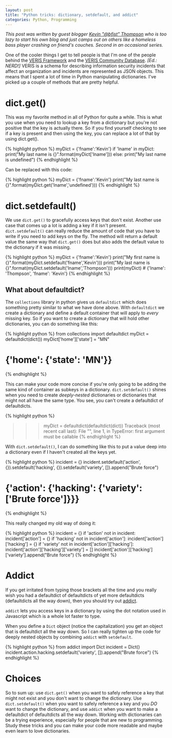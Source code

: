 ```yaml
---
layout: post
title: "Python tricks: dictionary, setdefault, and addict"
categories: Python, Programming
---
```


_This post was written by guest blogger [Kevin "@bfist" Thompson](https://twitter.com/bfist) who is too lazy to start his own blog and just camps out on others like a homeless bass player crashing on friend's couches. Second in an occasional series._

One of the cooler things I get to tell people is that I'm one of the people behind the [VERIS Framework](https://github.com/vz-risk/veris) and the [VERIS Community Database](https://github.com/vz-risk/vcdb). _[Ed.: NERD!]_ VERIS is a schema for describing information security incidents that affect an organization and incidents are represented as JSON objects. This means that I spent a lot of time in Python manipulating dictionaries. I've picked up a couple of methods that are pretty helpful.

# dict.get()

This was my favorite method in all of Python for quite a while. This is what you use when you need to lookup a key from a dictionary but you're not positive that the key is actually there. So if you find yourself checking to see if a key is present and then using the key, you can replace a lot of that by using dict.get().

{% highlight python %}
myDict = {'fname':'Kevin'}
if 'lname' in myDict:
  print("My last name is {}".format(myDict['lname']))
else:
  print("My last name is undefined")
{% endhighlight %}

Can be replaced with this code:

{% highlight python %}
myDict = {'fname':'Kevin'}
print("My last name is {}".format(myDict.get('lname','undefined')))
{% endhighlight %}

# dict.setdefault()

We use `dict.get()` to gracefully access keys that don't exist. Another use case that comes up a lot is adding a key if it isn't present. `dict.setdefault()` can really reduce the amount of code that you have to write if you need to add keys on the fly. The method will return a default value the same way that `dict.get()` does but also adds the default value to the dictionary if it was missing.

{% highlight python %}
myDict = {'fname':'Kevin'}
print("My first name is {}".format(myDict.setdefault('fname','Kevin')))
print("My last name is {}".format(myDict.setdefault('lname','Thompson')))
print(myDict) # {'lname': 'Thompson', 'fname': 'Kevin'}
{% endhighlight %}

## What about defaultdict?

The `collections` library in python gives us `defaultdict` which does something pretty similar to what we have done above. With `defaultdict` we create a dictionary and define a default container that will apply to *every* missing key. So if you want to create a dictionary that will hold other dictionaries, you can do something like this:

{% highlight python %}
from collections import defaultdict
myDict = defaultdict(dict())
myDict['home']['state'] = "MN"
  # {'home': {'state': 'MN'}}
{% endhighlight %}

This can make your code more concise if you're only going to be adding the same kind of container as subkeys in a dictionary. `dict.setdefault()` shines when you need to create *deeply-nested* dictionaries or dictionaries that might not all have the same type. You see, you can't create a defaultdict of defaultdicts.

{% highlight python %}
>>> myDict = defaultdict(defaultdict(dict))
Traceback (most recent call last):
  File "<stdin>", line 1, in <module>
TypeError: first argument must be callable
{% endhighlight %}

With `dict.setdefault()`, I can do something like this to put a value deep into a dictionary even if I haven't created all the keys yet.

{% highlight python %}
incident = {}
incident.setdefault('action', {}).setdefault('hacking', {}).setdefault('variety', []).append("Brute force")
  # {'action': {'hacking': {'variety': ['Brute force']}}}
{% endhighlight %}

This really changed my old way of doing it:

{% highlight python %}
incident = {}
if 'action' not in incident:
  incident['action'] = {}
if 'hacking' not in incident['action']:
  incident['action']['hacking'] = {}
if 'variety' not in incident['action']['hacking']:
  incident['action']['hacking']['variety'] = []
incident['action']['hacking']['variety'].append("Brute force")
{% endhighlight %}

# Addict

If you get irritated from typing those brackets all the time and you really wish you had a defaultdict of defaultdicts of yet more defaultdicts (defaultdicts all the way down), then you should try out [addict](https://github.com/mewwts/addict).

`addict` lets you access keys in a dictionary by using the dot notation used in Javascript which is a whole lot faster to type.

When you define a `Dict` object (notice the capitalization) you get an object that is defaultdict all the way down. So I can really tighten up the code for deeply nested objects by combining `addict` with `setdefault`.

{% highlight python %}
from addict import Dict
incident = Dict()
incident.action.hacking.setdefault('variety', []).append("Brute force")
{% endhighlight %}

# Choices

So to sum up: use `dict.get()` when you want to safely reference a key that might not exist and you don't want to change the dictionary. Use `dict.setdefault()` when you want to safely reference a key and you *DO* want to change the dictionary, and use `addict` when you want to make a defaultdict of defaultdicts all the way down. Working with dictionaries can be a trying experience, especially for people that are new to programming. Study these tricks and you can make your code more readable and maybe even learn to love dictionaries.
